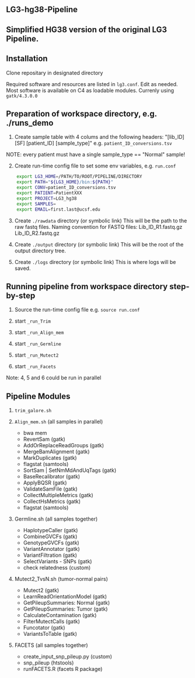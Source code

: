 ## LG3-hg38-Pipeline

## Simplified HG38 version of the original LG3 Pipeline.

## Installation

Clone repositary in designated directory

Required software and resources are listed in `lg3.conf`.
Edit as needed. Most software is available on C4 as loadable modules.
Currenly using `gatk/4.3.0.0`

## Preparation of workspace directory, e.g. ./runs_demo

1. Create sample table with 4 colums and the following headers:
"[lib_ID]	[SF]	[patient_ID]	[sample_type]"
e.g. `patient_ID_conversions.tsv`

NOTE: every patient must have a single sample_type == "Normal" sample!

2. Create run-time config file to set some env variables,
e.g. `run.conf`

```sh
	export LG3_HOME=/PATH/TO/ROOT/PIPELINE/DIRECTORY
	export PATH="${LG3_HOME}/bin:${PATH}"
	export CONV=patient_ID_conversions.tsv
	export PATIENT=PatientXXX
	export PROJECT=LG3_hg38
	export SAMPLES=
	export EMAIL=first.last@ucsf.edu
```

3. Create `./rawdata` directory (or symbolic link)
	This will be the path to the raw fastq files.
	Naming convention for FASTQ files:
		Lib_ID_R1.fastq.gz
		Lib_ID_R2.fastq.gz

4. Create `./output` directory (or symbolic link) 
	This will be the root of the output directory tree.

5. Create `./logs` directory (or symbolic link)
	This is where logs will be saved.


## Running pipeline from workspace directory step-by-step

1. Source the run-time config file
	e.g. 
	`source run.conf`

2. start `_run_Trim`

3. start `_run_Align_mem`

4. start `_run_Germline`

5. start `_run_Mutect2`

6. start `_run_Facets`

Note: 4, 5 and 6 could be run in parallel


## Pipeline Modules

1. `trim_galore.sh`

2. `Align_mem.sh` (all samples in parallel)
	- bwa mem
	- RevertSam (gatk)
	- AddOrReplaceReadGroups (gatk)
	- MergeBamAlignment (gatk)
	- MarkDuplicates (gatk)
	- flagstat (samtools)
	- SortSam | SetNmMdAndUqTags (gatk)
	- BaseRecalibrator (gatk)
	- ApplyBQSR (gatk)
	- ValidateSamFile (gatk)
	- CollectMultipleMetrics (gatk)
	- CollectHsMetrics (gatk)
	- flagstat (samtools)

3. Germline.sh (all samples together)
	- HaplotypeCaller (gatk)
	- CombineGVCFs (gatk)
	- GenotypeGVCFs (gatk)
	- VariantAnnotator (gatk)
	- VariantFiltration (gatk)
	- SelectVariants - SNPs (gatk)
	- check relatedness (custom)

4. Mutect2_TvsN.sh (tumor-normal pairs)
	- Mutect2 (gatk)
	- LearnReadOrientationModel (gatk)
	- GetPileupSummaries: Normal (gatk)
	- GetPileupSummaries: Tumor (gatk)
	- CalculateContamination (gatk)
	- FilterMutectCalls (gatk)
	- Funcotator (gatk)
	- VariantsToTable (gatk)
	
5. FACETS (all samples together)
	- create_input_snp_pileup.py (custom)
	- snp_pileup (htstools)
	- runFACETS.R (facets R package)

